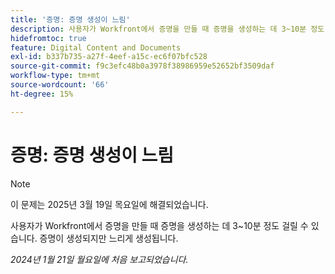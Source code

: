 ```yaml
---
title: '증명: 증명 생성이 느림'
description: 사용자가 Workfront에서 증명을 만들 때 증명을 생성하는 데 3~10분 정도 걸릴 수 있습니다. 증명이 생성되지만 느리게 생성됩니다.
hidefromtoc: true
feature: Digital Content and Documents
exl-id: b337b735-a27f-4eef-a15c-ec6f07bfc528
source-git-commit: f9c3efc48b0a3978f38986959e52652bf3509daf
workflow-type: tm+mt
source-wordcount: '66'
ht-degree: 15%

---
```


# 증명: 증명 생성이 느림

>[!NOTE]
>
>이 문제는 2025년 3월 19일 목요일에 해결되었습니다.

사용자가 Workfront에서 증명을 만들 때 증명을 생성하는 데 3~10분 정도 걸릴 수 있습니다. 증명이 생성되지만 느리게 생성됩니다.

_2024년 1월 21일 월요일에 처음 보고되었습니다._
